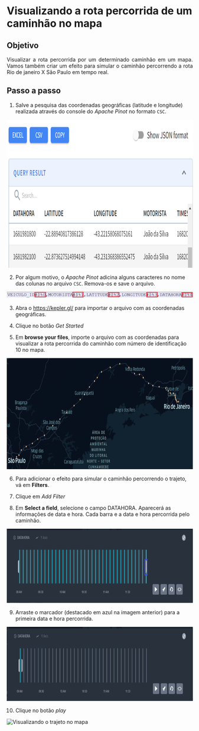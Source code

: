 <h1>Visualizando a rota percorrida de um caminhão no mapa</h1>

## Objetivo 

<p align="justify">
  Visualizar a rota percorrida por um determinado caminhão em um mapa. Vamos também criar um efeito para simular o caminhão percorrendo a rota Rio de janeiro X São Paulo em tempo real.
</p>

## Passo a passo

1. Salve a pesquisa das coordenadas geográficas (latitude e longitude) realizada através do console do _Apache Pinot_ no formato `CSC`.

<img src="/cap12/imagens/apache-pinot-query-result-csv.png" alt="Botão CSV no resultado da pesquisa do Apache Pinot" width="700" height="400">

2. Por algum motivo, o _Apache Pinot_ adicina alguns caracteres no nome das colunas no arquivo `CSC`. Remova-os e save o arquivo.

<img src="/cap12/imagens/query-result-csv-header.png" alt="Cabeçalho do arquivo CSV gerado">

3. Abra o https://kepler.gl/ para importar o arquivo com as coordenadas geográficas.

4. Clique no botão _Get Started_

5. Em **browse your files**, importe o arquivo com as coordenadas para visualizar a rota percorrida do caminhão com número de identificação 10 no mapa.

<img src="/cap12/imagens/visualizacao-trajeto-caminhao-dez-no-mapa.png" alt="Visualização do trajeto do caminhão no mapa" width="700" height="300">

6. Para adicionar o efeito para simular o caminhão percorrendo o trajeto, vá em **Filters**.

7. Clique em _Add Filter_

8. Em **Select a field**, selecione o campo DATAHORA. Aparecerá as informações de data e hora. Cada barra e a data e hora percorrida pelo caminhão.

<img src="/cap12/imagens/efeito-para-simular-o-caminhao-percorrendo-o-trajeto.png" alt="Simulação do caminhão percorrendo o trajeto no mapa" width="600" height="200">

9. Arraste o marcador (destacado em azul na imagem anterior) para a primeira data e hora percorrida.

<img src="/cap12/imagens/primeira-data-hora-percorrida.png" alt="Primeira data e hora percorrida" width="600" height="200">

10. Clique no botão _play_

![Visualizando o trajeto no mapa](/cap12/imagens/visualizando-o-trajeto-no-mapa.gif)